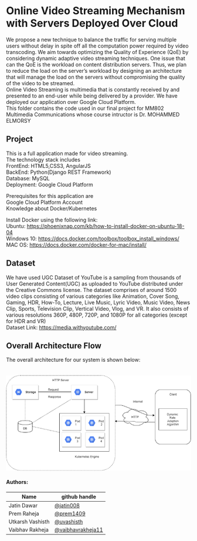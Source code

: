 # Online Video Streaming Mechanism with Servers Deployed Over Cloud

We propose a new technique to balance the traffic for serving multiple users without delay in spite off all the computation power required by video transcoding. We aim towards optimizing the Quality of Experience (QoE) by considering dynamic adaptive video streaming techniques. One issue that can the QoE is the workload on content distribution servers. Thus, we plan to reduce the load on the server’s workload by designing an architecture that will manage the load on the servers without compromising the quality of the video to be streamed. <br>
Online Video Streaming is multimedia that is constantly received by and presented to an end-user while being delivered by a provider. We have deployed our application over Google Cloud Platform. <br>
This folder contains the code used in our final project for MM802 Multimedia Communications whose course intructor is Dr. MOHAMMED ELMORSY

## Project 
This is a full application made for video streaming.  <br>
The technology stack includes <br>
FrontEnd: HTML5,CSS3, AngularJS <br>
BackEnd: Python(Django REST Framework) <br>
Database: MySQL <br>
Deployment: Google Cloud Platform <br>

Prerequisites for this application are <br>
Google Cloud Platform Account <br>
Knowledge about Docker/Kubernetes <br>

Install Docker using the following link: <br> 
Ubuntu: https://phoenixnap.com/kb/how-to-install-docker-on-ubuntu-18-04 <br>
Windows 10: https://docs.docker.com/toolbox/toolbox_install_windows/ <br>
MAC OS: https://docs.docker.com/docker-for-mac/install/ <br>

## Dataset
We have used UGC Dataset of YouTube is a sampling from thousands of User Generated Content(UGC) as uploaded to YouTube distributed under the Creative Commons license. The dataset comprises of around 1500 video clips consisting of various categories like Animation, Cover Song, Gaming, HDR, How-To, Lecture, Live Music, Lyric Video, Music Video, News Clip, Sports, Television Clip, Vertical Video, Vlog, and VR. It also consists of various resolutions 360P, 480P, 720P, and 1080P for all categories (except for HDR and VR) <br>
Dataset Link: https://media.withyoutube.com/

## Overall Architecture Flow
The overall architecture for our system is shown below: <br><br><br>
![Overall Architecture Flow](https://github.com/prem1409/VideoStreamingMechanism/blob/master/MM802_Project_Architecture.png)

#### Authors:

| Name | github handle |
| ---- | ------ |
| Jatin Dawar | [@jatin008](https://github.com/jatin008) |
| Prem Raheja     | [@prem1409](https://github.com/prem1409) |
| Utkarsh Vashisth     | [@uvashisth](https://github.com/uvashisth) |
| Vaibhav Rakheja | [@vaibhavrakheja11](https://github.com/vaibhavrakheja11) |
